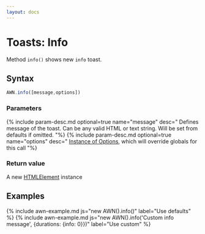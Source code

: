 ```yaml
---
layout: docs
---
```


# Toasts: Info
Method `info()` shows new `info` toast.


## Syntax
```javascript
AWN.info([message,options])
```
### Parameters
{% include param-desc.md optional=true name="message" desc="
  Defines message of the toast. Can be any valid HTML or text string. Will be set from defaults if omitted.
"%}
{% include param-desc.md optional=true name="options" desc="
  [Instance of Options](/awesome-notifications/docs/customization/), which will override globals for this call
"%}

### Return value
A new [HTMLElement](https://developer.mozilla.org/en-US/docs/Web/API/HTMLElement) instance


## Examples

{% include awn-example.md js="new AWN().info()" label="Use defaults" %}
{% include awn-example.md js="new AWN().info('Custom info message', {durations: {info: 0}})" label="Use custom" %}
